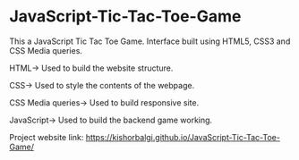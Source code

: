 # JavaScript-Tic-Tac-Toe-Game
This a JavaScript Tic Tac Toe Game. Interface built using HTML5, CSS3 and CSS Media queries.

HTML-> Used to build the website structure.

CSS-> Used to style the contents of the webpage.

CSS Media queries-> Used to build responsive site.

JavaScript-> Used to build the backend game working.

Project website link: https://kishorbalgi.github.io/JavaScript-Tic-Tac-Toe-Game/
